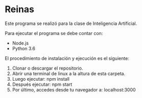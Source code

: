 # Reinas

Este programa se realizó para la clase de Inteligencia Artificial.

Para ejecutar el programa se debe contar con:

 - Node.js
 - Python 3.6

El procedimiento de instalación y ejecución es el siguiente:

 1. Clonar o descargar el repositorio.
 2. Abrir una terminal de linux a la altura de esta carpeta.
 3. Luego ejecutar: npm install
 4. Después ejecutar: npm start
 5. Por último, accedes desde tu navegador a: localhost:3000 
